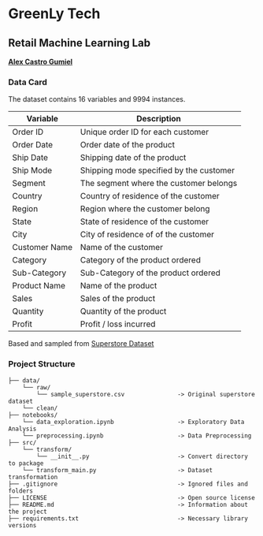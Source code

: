 # GreenLy Tech

## Retail Machine Learning Lab

[**Alex Castro Gumiel**](https://www.linkedin.com/in/alex-castro-gumiel/)

### Data Card

The dataset contains 16 variables and 9994 instances.

|Variable|Description|
|--------|-----------|
|Order ID|Unique order ID for each customer|
|Order Date|Order date of the product|
|Ship Date|Shipping date of the product|
|Ship Mode|Shipping mode specified by the customer|
|Segment|The segment where the customer belongs|
|Country|Country of residence of the customer|
|Region|Region where the customer belong|
|State|State of residence of the customer|
|City|City of residence of of the customer|
|Customer Name|Name of the customer|
|Category|Category of the product ordered|
|Sub-Category|Sub-Category of the product ordered|
|Product Name|Name of the product|
|Sales|Sales of the product|
|Quantity|Quantity of the product|
|Profit|Profit / loss incurred|

Based and sampled from [Superstore Dataset](https://www.kaggle.com/datasets/vivek468/superstore-dataset-final)

### Project Structure

    ├── data/
        └── raw/
            └── sample_superstore.csv               -> Original superstore dataset
        └── clean/
    ├── notebooks/
        └── data_exploration.ipynb                  -> Exploratory Data Analysis
        └── preprocessing.ipynb                     -> Data Preprocessing
    ├── src/
        └── transform/
            └── __init__.py                         -> Convert directory to package
        └── transform_main.py                       -> Dataset transformation
    ├── .gitignore                                  -> Ignored files and folders
    ├── LICENSE                                     -> Open source license
    ├── README.md                                   -> Information about the project
    ├── requirements.txt                            -> Necessary library versions
